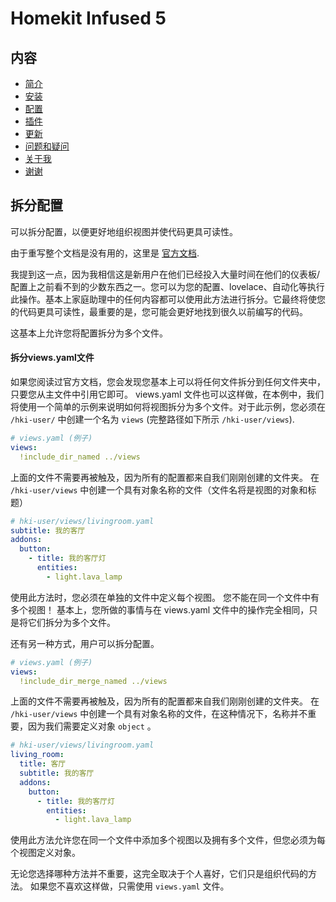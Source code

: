 # Homekit Infused 5

## 内容
- [简介](index.md)
- [安装](installation.md)
- [配置](configuration.md)
- [插件](addons.md)
- [更新](updates.md)
- [问题和疑问](issues.md)
- [关于我](about.md)
- [谢谢](thanks.md)

## 拆分配置
可以拆分配置，以便更好地组织视图并使代码更具可读性。

由于重写整个文档是没有用的，这里是 [官方文档](https://www.home-assistant.io/docs/configuration/splitting_configuration/).

我提到这一点，因为我相信这是新用户在他们已经投入大量时间在他们的仪表板/配置上之前看不到的少数东西之一。您可以为您的配置、lovelace、自动化等执行此操作。基本上家庭助理中的任何内容都可以使用此方法进行拆分。它最终将使您的代码更具可读性，最重要的是，您可能会更好地找到很久以前编写的代码。

这基本上允许您将配置拆分为多个文件。

#### 拆分views.yaml文件
如果您阅读过官方文档，您会发现您基本上可以将任何文件拆分到任何文件夹中，只要您从主文件中引用它即可。 views.yaml 文件也可以这样做，在本例中，我们将使用一个简单的示例来说明如何将视图拆分为多个文件。对于此示例，您必须在 `/hki-user/` 中创建一个名为 `views` (完整路径如下所示 `/hki-user/views`).

```yaml
# views.yaml (例子)
views:
  !include_dir_named ../views
```

上面的文件不需要再被触及，因为所有的配置都来自我们刚刚创建的文件夹。
在 `/hki-user/views` 中创建一个具有对象名称的文件（文件名将是视图的对象和标题）

```yaml
# hki-user/views/livingroom.yaml
subtitle: 我的客厅 
addons:
  button:
    - title: 我的客厅灯
      entities:
        - light.lava_lamp
```

使用此方法时，您必须在单独的文件中定义每个视图。 您不能在同一个文件中有多个视图！
基本上，您所做的事情与在 views.yaml 文件中的操作完全相同，只是将它们拆分为多个文件。

还有另一种方式，用户可以拆分配置。
```yaml
# views.yaml (例子)
views:
  !include_dir_merge_named ../views
```

上面的文件不需要再被触及，因为所有的配置都来自我们刚刚创建的文件夹。
在 `/hki-user/views` 中创建一个具有对象名称的文件，在这种情况下，名称并不重要，因为我们需要定义对象 `object` 。

```yaml
# hki-user/views/livingroom.yaml
living_room:
  title: 客厅
  subtitle: 我的客厅 
  addons:
    button:
      - title: 我的客厅灯
        entities:
          - light.lava_lamp
```

使用此方法允许您在同一个文件中添加多个视图以及拥有多个文件，但您必须为每个视图定义对象。

无论您选择哪种方法并不重要，这完全取决于个人喜好，它们只是组织代码的方法。 如果您不喜欢这样做，只需使用 `views.yaml` 文件。
